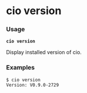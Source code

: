 # cio version

### **Usage**

**`cio version`**

Display installed version of cio.

### **Examples**

```
$ cio version
Version: V0.9.0-2729
```
